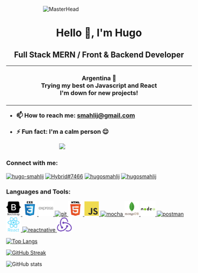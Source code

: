 <img style="width: 100px">![MasterHead](https://s3-ap-southeast-2.amazonaws.com/ish-oncourse-scc/a8578396-462f-4f53-a11b-b5754ca8135e)</img>

<h1 align="center">Hello 👋, I'm Hugo</h1>
<h2 align="center">Full Stack MERN / Front & Backend Developer</h3>

---
<h3 align="center">Argentina 📌 <br/> Trying my best on Javascript and React <br/> I'm down for new projects!<h3>

---
- 📫 How to reach me: **smahlij@gmail.com**

- ⚡ Fun fact: **I'm a calm person 😌**

  
<div align="center"><img src="https://media4.giphy.com/media/iIqmM5tTjmpOB9mpbn/giphy.gif?cid=ecf05e47zby2tux081jmqneobzj0k8ydub0k4uisryxnjxoo&rid=giphy.gif&ct=g"  style="position: relative; right: 100px" frameBorder="0" class="giphy-embed" allowFullScreen></img></div>
  
<h3 align="left">Connect with me:</h3>
<p align="left">
<a href="https://linkedin.com/in/hugo-smahlij" target="blank"><img align="center" src="https://raw.githubusercontent.com/rahuldkjain/github-profile-readme-generator/master/src/images/icons/Social/linked-in-alt.svg" alt="hugo-smahlij" height="30" width="40" /></a>
<a href="https://discord.gg/Hybrid#7466" target="blank"><img align="center" src="https://raw.githubusercontent.com/rahuldkjain/github-profile-readme-generator/master/src/images/icons/Social/discord.svg" alt="Hybrid#7466" height="30" width="40" /></a>
<a href="https://instagram.com/hugosmahlij" target="blank"><img align="center" src="https://raw.githubusercontent.com/rahuldkjain/github-profile-readme-generator/master/src/images/icons/Social/instagram.svg" alt="hugosmahlij" height="30" width="40" /></a>
<a href="https://twitter.com/hugosmahlij" target="blank"><img align="center" src="https://raw.githubusercontent.com/rahuldkjain/github-profile-readme-generator/master/src/images/icons/Social/twitter.svg" alt="hugosmahlij" height="30" width="40" /></a>
</p>

<h3 align="left">Languages and Tools:</h3>

<p align="left"> <a href="https://getbootstrap.com" target="_blank" rel="noreferrer"> <img src="https://raw.githubusercontent.com/devicons/devicon/master/icons/bootstrap/bootstrap-plain-wordmark.svg" alt="bootstrap" width="40" height="40"/> </a> <a href="https://www.w3schools.com/css/" target="_blank" rel="noreferrer"> <img src="https://raw.githubusercontent.com/devicons/devicon/master/icons/css3/css3-original-wordmark.svg" alt="css3" width="40" height="40"/> </a> <a href="https://expressjs.com" target="_blank" rel="noreferrer"> <img src="https://raw.githubusercontent.com/devicons/devicon/master/icons/express/express-original-wordmark.svg" alt="express" width="40" height="40"/> </a> <a href="https://git-scm.com/" target="_blank" rel="noreferrer"> <img src="https://www.vectorlogo.zone/logos/git-scm/git-scm-icon.svg" alt="git" width="40" height="40"/> </a> <a href="https://www.w3.org/html/" target="_blank" rel="noreferrer"> <img src="https://raw.githubusercontent.com/devicons/devicon/master/icons/html5/html5-original-wordmark.svg" alt="html5" width="40" height="40"/> </a> <a href="https://developer.mozilla.org/en-US/docs/Web/JavaScript" target="_blank" rel="noreferrer"> <img src="https://raw.githubusercontent.com/devicons/devicon/master/icons/javascript/javascript-original.svg" alt="javascript" width="40" height="40"/> </a> <a href="https://mochajs.org" target="_blank" rel="noreferrer"> <img src="https://www.vectorlogo.zone/logos/mochajs/mochajs-icon.svg" alt="mocha" width="40" height="40"/> </a> <a href="https://www.mongodb.com/" target="_blank" rel="noreferrer"> <img src="https://raw.githubusercontent.com/devicons/devicon/master/icons/mongodb/mongodb-original-wordmark.svg" alt="mongodb" width="40" height="40"/> </a> <a href="https://nodejs.org" target="_blank" rel="noreferrer"> <img src="https://raw.githubusercontent.com/devicons/devicon/master/icons/nodejs/nodejs-original-wordmark.svg" alt="nodejs" width="40" height="40"/> </a> <a href="https://postman.com" target="_blank" rel="noreferrer"> <img src="https://www.vectorlogo.zone/logos/getpostman/getpostman-icon.svg" alt="postman" width="40" height="40"/> </a> <a href="https://reactjs.org/" target="_blank" rel="noreferrer"> <img src="https://raw.githubusercontent.com/devicons/devicon/master/icons/react/react-original-wordmark.svg" alt="react" width="40" height="40"/> </a> <a href="https://reactnative.dev/" target="_blank" rel="noreferrer"> <img src="https://reactnative.dev/img/header_logo.svg" alt="reactnative" width="40" height="40"/> </a> <a href="https://redux.js.org" target="_blank" rel="noreferrer"> <img src="https://raw.githubusercontent.com/devicons/devicon/master/icons/redux/redux-original.svg" alt="redux" width="40" height="40"/> </a> </p>

[![Top Langs](https://github-readme-stats.vercel.app/api/top-langs/?username=hugosmahlij&layout=compact&theme=bear)](https://github.com/RocioDuarteBazan/github-readme-stats)

[![GitHub Streak](https://streak-stats.demolab.com?user=hugosmahlij&theme=bear&date_format=j%2Fn%5B%2FY%5D&mode=weekly)](https://git.io/streak-stats)

![GitHub stats](https://github-readme-stats.vercel.app/api?username=hugosmahlij&show_icons=true&theme=bear)


